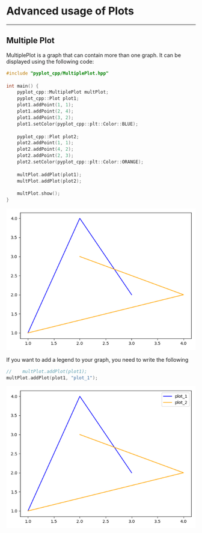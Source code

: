 # Advanced usage of Plots

---

## Multiple Plot

MultiplePlot is a graph that can contain more than one graph. It can be displayed using the following code:
```c++
#include "pyplot_cpp/MultiplePlot.hpp"

int main() {
    pyplot_cpp::MultiplePlot multPlot;
    pyplot_cpp::Plot plot1;
    plot1.addPoint(1, 1);
    plot1.addPoint(2, 4);
    plot1.addPoint(3, 2);
    plot1.setColor(pyplot_cpp::plt::Color::BLUE);

    pyplot_cpp::Plot plot2;
    plot2.addPoint(1, 1);
    plot2.addPoint(4, 2);
    plot2.addPoint(2, 3);
    plot2.setColor(pyplot_cpp::plt::Color::ORANGE);

    multPlot.addPlot(plot1);
    multPlot.addPlot(plot2);

    multPlot.show();    
}
```
<img src="MultPlot.png">

If you want to add a legend to your graph, you need to write the following
```c++
//    multPlot.addPlot(plot1);
multPlot.addPlot(plot1, "plot_1");
```

<img src="MultPlot_legend.png">
